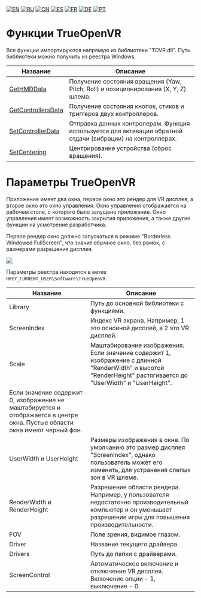 ﻿[![EN](https://user-images.githubusercontent.com/9499881/27683803-659dc988-5cd8-11e7-9c05-0b747e917666.png)](https://github.com/TrueOpenVR/TrueOpenVR-Core/blob/master/Library/README.md) 
[![RU](https://user-images.githubusercontent.com/9499881/27683795-5b0fbac6-5cd8-11e7-929c-057833e01fb1.png)](https://github.com/TrueOpenVR/TrueOpenVR-Core/blob/master/Library/README.RU.md) 
[![CN](https://user-images.githubusercontent.com/9499881/31012373-978ce414-a522-11e7-9936-387b1c530e2f.png)](https://github.com/TrueOpenVR/TrueOpenVR-Core/blob/master/Library/README.CN.md) 
[![ES](https://user-images.githubusercontent.com/9499881/31012379-9d8f7764-a522-11e7-8bf4-739077369e8b.png)](https://github.com/TrueOpenVR/TrueOpenVR-Core/blob/master/Library/README.ES.md) 
[![FR](https://user-images.githubusercontent.com/9499881/31012387-a7b4aaac-a522-11e7-8485-36ce58dc2d4a.png)](https://github.com/TrueOpenVR/TrueOpenVR-Core/blob/master/Library/README.FR.md) 
[![DE](https://user-images.githubusercontent.com/9499881/31012392-ac051326-a522-11e7-9c8c-2186ddf553d0.png)](https://github.com/TrueOpenVR/TrueOpenVR-Core/blob/master/Library/README.DE.md) 
[![PT](https://user-images.githubusercontent.com/9499881/31012384-a1d1b544-a522-11e7-8a13-3cb53450d55c.png)](https://github.com/TrueOpenVR/TrueOpenVR-Core/blob/master/Library/README.PT.md)
# Функции TrueOpenVR
Все функции импортируются напрямую из библиотеки "TOVR.dll". Путь библиотеки можно получить из реестра Windows. 

| Название  | Описание |
| ------------- | ------------- |
| [GetHMDData](https://github.com/TrueOpenVR/TrueOpenVR-Core/blob/master/Docs/Functions/GetHMDData.RU.md)  | Получение состояния вращения (Yaw, Pitch, Roll) и позиционирования (X, Y, Z) шлема. |
| [GetControllersData](https://github.com/TrueOpenVR/TrueOpenVR-Core/blob/master/Docs/Functions/GetControllersData.RU.md)  | Получение состояния кнопок, стиков и триггеров двух контроллеров. | Если контроллеры подключенены и функция успешно завершилась, возвращаемое значение равно 1, иначе 0. |
| [SetControllerData](https://github.com/TrueOpenVR/TrueOpenVR-Core/blob/master/Docs/Functions/SetControllerData.RU.md)  | Отправка данных контролерам. Функция используется для активации обратной отдачи (вибрации) на контроллерах. |
| [SetCentering](https://github.com/TrueOpenVR/TrueOpenVR-Core/blob/master/Docs/Functions/SetCentering.RU.md)  | Центрирование устройства (сброс вращения). |


# Параметры TrueOpenVR
Приложение имеет два окна, первое окно это рендер для VR дисплея, а второе окно это окно управления. Окно управления отображается на рабочем столе, с которого было запущено приложение. Окно управления имеет возможность закрытия приложения, а также другие функции на усмотрение разработчика. 

Первое рендер окно должно запускаться в режиме "Borderless Windowed FullScreen", что значит обычное окно, без рамок, с размерами разрешения дисплея.

![](https://user-images.githubusercontent.com/9499881/27838382-5d76aadc-60fb-11e7-9a1c-a312f2dddccc.png)


Параметры реестра находятся в ветке `HKEY_CURRENT_USER\Software\TrueOpenVR`.

| Название  | Описание |
| ------------- | ------------- |
| Library  | Путь до основной библиотеки с функциями. |
| ScreenIndex  | Индекс VR экрана. Например, 1 это основной дисплей, а 2 это VR дисплей.  |
| Scale  | Маштабирование изображения. Если значение содержит 1, изображение с длинной "RenderWidth" и высотой "RenderHeight" растягивается до "UserWidth" и "UserHeight". 
Если значение содержит 0, изображение не маштабируется и отображается в центре окна. Пустые области окна имеют черный фон.  |
| UserWidth и UserHeight | Размеры изображения в окне. По умолчанию это размер дисплея "ScreenIndex", однако пользователь может его изменить, для устранения слепых зон в VR шлеме. |
| RenderWidth и RenderHeight  | Разрешение области рендера. Например, у пользователя недостаточно производительный компьютер и он уменьшает разрешение игры для повышения производительности.  |
| FOV | Поле зрения, видимое глазом. |
| Driver | Название текущего драйвера.  |
| Drivers  | Путь до папки с драйверами.  |
| ScreenControl  | Автоматическое включение и отключение VR дисплея. Включение опции - 1, выключение - 0. |
